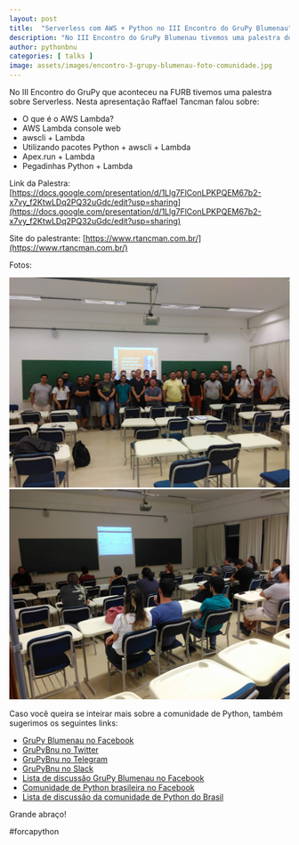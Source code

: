 ```yaml
---
layout: post
title:  "Serverless com AWS + Python no III Encontro do GruPy Blumenau"
description: "No III Encontro do GruPy Blumenau tivemos uma palestra do Raffael Tancman sobre Serverless com AWS + Python."
author: pythonbnu
categories: [ talks ]
image: assets/images/encontro-3-grupy-blumenau-foto-comunidade.jpg
---
```



No III Encontro do GruPy que aconteceu na FURB tivemos uma palestra sobre Serverless. Nesta apresentação Raffael Tancman falou sobre:

- O que é o AWS Lambda?
- AWS Lambda console web
- awscli + Lambda
- Utilizando pacotes Python + awscli + Lambda
- Apex.run + Lambda
- Pegadinhas Python + Lambda

Link da Palestra: [https://docs.google.com/presentation/d/1Llg7FlConLPKPQEM67b2-x7vy_f2KtwLDq2PQ32uGdc/edit?usp=sharing](https://docs.google.com/presentation/d/1Llg7FlConLPKPQEM67b2-x7vy_f2KtwLDq2PQ32uGdc/edit?usp=sharing)

Site do palestrante: [https://www.rtancman.com.br/](https://www.rtancman.com.br/)

Fotos:

<img src="/assets/images/encontro-3-grupy-blumenau-foto-comunidade.jpg" alt="Participantes do III Econtro do Grupy"/>

<img src="/assets/images/encontro-3-grupy-blumenau-foto-palestra.jpg" alt="Foto da palestra"/>

Caso você queira se inteirar mais sobre a comunidade de Python, também sugerimos os seguintes links:

<ul>
    <li><a href="https://www.facebook.com/pythonbnu/">GruPy Blumenau no Facebook</a></li>
    <li><a href="https://twitter.com/pythonbnu">GruPyBnu no Twitter</a></li>
    <li><a href="https://telegram.me/GruPyBnu">GruPyBnu no Telegram</a></li>
    <li><a href="https://hackerspaceblumenau.slack.com/messages/C6U70HXK4">GruPyBnu no Slack</a></li>
    <li><a href="https://www.facebook.com/groups/185266825299444/">Lista de discussão GruPy Blumenau no Facebook</a></li>
    <li><a href="https://www.facebook.com/groups/python.brasil/">Comunidade de Python brasileira no Facebook</a></li>
    <li><a href="https://groups.google.com/forum/#!forum/python-brasil">Lista de discussão da comunidade de Python do Brasil</a></li>
</ul>


Grande abraço!

#forcapython